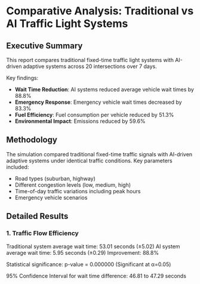 # Comparative Analysis: Traditional vs AI Traffic Light Systems

## Executive Summary

This report compares traditional fixed-time traffic light systems with AI-driven adaptive systems across 20 intersections over 7 days.

Key findings:
- **Wait Time Reduction**: AI systems reduced average vehicle wait times by 88.8%
- **Emergency Response**: Emergency vehicle wait times decreased by 83.3%
- **Fuel Efficiency**: Fuel consumption per vehicle reduced by 51.3%
- **Environmental Impact**: Emissions reduced by 59.6%

## Methodology

The simulation compared traditional fixed-time traffic signals with AI-driven adaptive systems under identical traffic conditions.
Key parameters included:
- Road types (suburban, highway)
- Different congestion levels (low, medium, high)
- Time-of-day traffic variations including peak hours
- Emergency vehicle scenarios

## Detailed Results

### 1. Traffic Flow Efficiency

Traditional system average wait time: 53.01 seconds (±5.02)
AI system average wait time: 5.95 seconds (±0.29)
Improvement: 88.8%

Statistical significance: p-value = 0.000000 (Significant at α=0.05)

95% Confidence Interval for wait time difference: 46.81 to 47.29 seconds